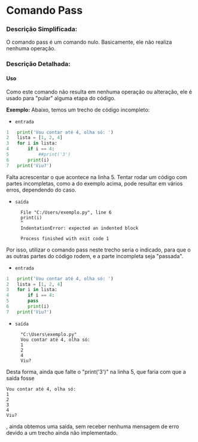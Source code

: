 # **Comando Pass**
### Descrição Simplificada:
O comando pass é um comando nulo. Basicamente, ele não realiza nenhuma operação.



### Descrição Detalhada:

#### Uso

Como este comando não resulta em nenhuma operação ou alteração, ele é usado para "pular" alguma etapa do código.

**Exemplo:**
Abaixo, temos um trecho de código incompleto:

- `entrada`
~~~~~python
1   print('Vou contar até 4, olha só: ')
2   lista = [1, 2, 4]
3   for i in lista:
4       if i == 4:
5           ##print('3')
6       print(i)
7   print('Viu?')
~~~~~
Falta acrescentar o que acontece na linha 5. Tentar rodar um código com partes incompletas, como a do exemplo acima, pode resultar em vários erros, dependendo do caso. 
- `saída`
        
        File "C:/Users/exemplo.py", line 6
        print(i)
        ^
        IndentationError: expected an indented block

        Process finished with exit code 1
    
Por isso, utilizar o comando pass neste trecho seria o indicado, para que o as outras partes do código rodem, e a parte incompleta seja "passada".

- `entrada`
~~~~~python
1   print('Vou contar até 4, olha só: ')
2   lista = [1, 2, 4]
3   for i in lista:
4       if i == 4:
5       pass
6       print(i)
7   print('Viu?')
~~~~~
- `saída`

        "C:\Users\exemplo.py"
        Vou contar até 4, olha só: 
        1
        2
        4
        Viu?

Desta forma, ainda que falte o "print('3')" na linha 5, que faria com que a saída fosse 
    
    Vou contar até 4, olha só:
    1
    2
    3
    4
    Viu?
    
, ainda obtemos uma saída, sem receber nenhuma mensagem de erro devido a um trecho ainda não implementado.






